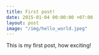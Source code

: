 ```yaml
---
title: First post!
date: 2015-01-04 00:00:00 +07:00
layout: post
image: "/img/hello_world.jpeg"
---
```


This is my first post, how exciting!
